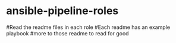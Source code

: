 
# ansible-pipeline-roles
#Read the readme files in each role
#Each readme has an example playbook
#more to those readme to read for good
